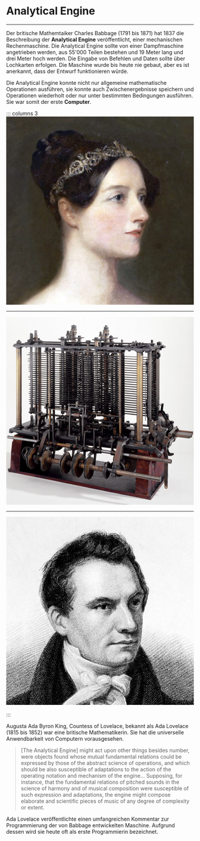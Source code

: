 # Analytical Engine
---

Der britische Mathemtaiker Charles Babbage (1791 bis 1871) hat 1837 die Beschreibung der **Analytical Engine** veröffentlicht, einer mechanischen Rechenmaschine. Die Analytical Engine sollte von einer Dampfmaschine angetrieben werden, aus 55'000 Teilen bestehen und 19 Meter lang und drei Meter hoch werden. Die Eingabe von Befehlen und Daten sollte über Lochkarten erfolgen. Die Maschine wurde bis heute nie gebaut, aber es ist anerkannt, dass der Entwurf funktionieren würde.

Die Analytical Engine konnte nicht nur allgemeine mathematische Operationen ausführen, sie konnte auch Zwischenergebnisse speichern und Operationen wiederholt oder nur unter bestimmten Bedingungen ausführen. Sie war somit der erste **Computer**.

::: columns 3
![Ada Lovelace ©](./ada-lovelace.jpg)
***
![Nachgebautes Teilstück des Analytical Engine ©](./analytical-engine.jpg)
***
![Charles Babbage ©](./charles-babbage.jpg)

:::

Augusta Ada Byron King, Countess of Lovelace, bekannt als Ada Lovelace (1815 bis 1852) war eine britische   Mathematikerin. Sie hat die universelle Anwendbarkeit von Computern vorausgesehen.

> [The Analytical Engine] might act upon other things besides number, were objects found whose mutual fundamental relations could be expressed by those of the abstract science of operations, and which should be also susceptible of adaptations to the action of the operating notation and mechanism of the engine… Supposing, for instance, that the fundamental relations of pitched sounds in the science of harmony and of musical composition were susceptible of such expression and adaptations, the engine might compose elaborate and scientific pieces of music of any degree of complexity or extent.

Ada Lovelace veröffentlichte einen umfangreichen Kommentar zur Programmierung der von Babbage entwickelten Maschine. Aufgrund dessen wird sie heute oft als erste Programmierin bezeichnet.
